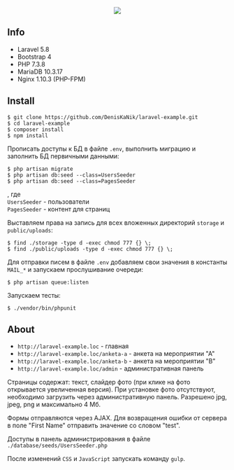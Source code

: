 <p align="center"><img src="https://laravel.com/assets/img/components/logo-laravel.svg"></p>

## Info

* Laravel 5.8
* Bootstrap 4
* PHP 7.3.8
* MariaDB 10.3.17
* Nginx 1.10.3 (PHP-FPM)

## Install

```
$ git clone https://github.com/DenisKaNik/laravel-example.git
$ cd laravel-example
$ composer install
$ npm install
```

Прописать доступы к БД в файле `.env`, выполнить миграцию и заполнить БД первичными данными:

```
$ php artisan migrate
$ php artisan db:seed --class=UsersSeeder
$ php artisan db:seed --class=PagesSeeder
```
, где<br />
`UsersSeeder` - пользователи<br />
`PagesSeeder` - контент для страниц

Выставляем права на запись для всех вложенных директорий `storage` и `public/uploads`:
```
$ find ./storage -type d -exec chmod 777 {} \;
$ find ./public/uploads -type d -exec chmod 777 {} \;
```

Для отправки писем в файле `.env` добавляем свои значения в константы `MAIL_*` и запускаем прослушивание очереди:
```
$ php artisan queue:listen
```

Запускаем тесты:
```
$ ./vendor/bin/phpunit
```

## About

* `http://laravel-example.loc` - главная
* `http://laravel-example.loc/anketa-a` - анкета на мероприятии "А"
* `http://laravel-example.loc/anketa-b` - анкета на мероприятии "В"
* `http://laravel-example.loc/admin` - административная панель

<p>Страницы содержат: текст, слайдер фото (при клике на фото открывается увеличенная версия). При установке фото отсутствуют, необходимо загрузить через административную панель. Разрешено jpg, jpeg, png и максимально 4 Мб.</p>

<p>Формы отправляются через AJAX. Для возвращения ошибки от сервера в поле "First Name" отправить значение со словом "test".</p>

Доступы в панель администрирования в файле `./database/seeds/UsersSeeder.php`

После изменений `CSS` и `JavaScript` запускать команду `gulp`.
